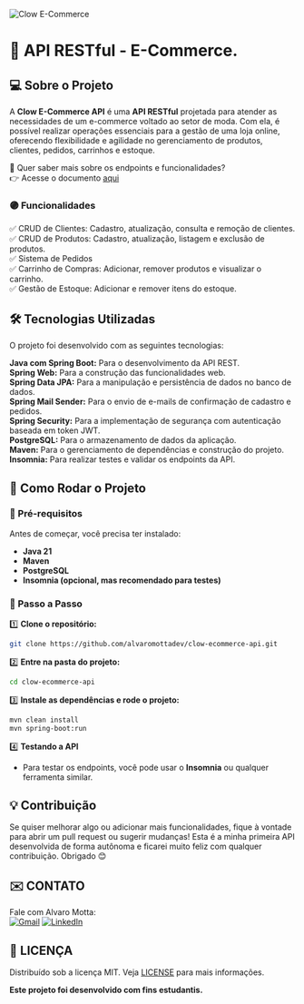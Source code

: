
![Clow E-Commerce](https://github.com/user-attachments/assets/5fbbc390-1236-4cdd-9951-8260c3bf1dd2)

# 🛒 API RESTful - E-Commerce.  

## 💻 Sobre o Projeto  

A **Clow E-Commerce API** é uma **API RESTful** projetada para atender as necessidades de um e-commerce voltado ao setor de moda. Com ela, é possível realizar operações essenciais para a gestão de uma loja online, oferecendo flexibilidade e agilidade no gerenciamento de produtos, clientes, pedidos, carrinhos e estoque.

📜 Quer saber mais sobre os endpoints e funcionalidades?  
👉 Acesse o documento [aqui](https://sassy-ermine-3c7.notion.site/Clow-E-Commerce-API-1a712b6797b38086abf7c78425ed31c2?pvs=73)

### 🟣 Funcionalidades  

✅ CRUD de Clientes: Cadastro, atualização, consulta e remoção de clientes.  
✅ CRUD de Produtos: Cadastro, atualização, listagem e exclusão de produtos.  
✅ Sistema de Pedidos  
✅ Carrinho de Compras: Adicionar, remover produtos e visualizar o carrinho.  
✅ Gestão de Estoque: Adicionar e remover itens do estoque.

## 🛠 Tecnologias Utilizadas  

O projeto foi desenvolvido com as seguintes tecnologias:  

**Java com Spring Boot:** Para o desenvolvimento da API REST.  
**Spring Web:** Para a construção das funcionalidades web.  
**Spring Data JPA:** Para a manipulação e persistência de dados no banco de dados.  
**Spring Mail Sender:** Para o envio de e-mails de confirmação de cadastro e pedidos.  
**Spring Security:** Para a implementação de segurança com autenticação baseada em token JWT.  
**PostgreSQL:** Para o armazenamento de dados da aplicação.  
**Maven:** Para o gerenciamento de dependências e construção do projeto.  
**Insomnia:** Para realizar testes e validar os endpoints da API.

## 🎯 Como Rodar o Projeto  

### 🔹 Pré-requisitos  
Antes de começar, você precisa ter instalado:  
- **Java 21**  
- **Maven**  
- **PostgreSQL**  
- **Insomnia (opcional, mas recomendado para testes)**  

### 🔹 Passo a Passo  

1️⃣ **Clone o repositório:**  
```bash
git clone https://github.com/alvaromottadev/clow-ecommerce-api.git
```  

2️⃣ **Entre na pasta do projeto:**  
```bash
cd clow-ecommerce-api
```  

3️⃣ **Instale as dependências e rode o projeto:**  
```bash
mvn clean install
mvn spring-boot:run
```  

4️⃣ **Testando a API**  
- Para testar os endpoints, você pode usar o **Insomnia** ou qualquer ferramenta similar.  

## 💡 Contribuição  

Se quiser melhorar algo ou adicionar mais funcionalidades, fique à vontade para abrir um pull request ou sugerir mudanças! Esta é a minha primeira API desenvolvida de forma autônoma e ficarei muito feliz com qualquer contribuição. Obrigado 😊

## ✉️ CONTATO
Fale com Alvaro Motta:  
[![Gmail](https://img.shields.io/badge/Gmail-D14836?logo=gmail&logoColor=white)](mailto:alvaromotta.dev@gmail.com)  [![LinkedIn](https://img.shields.io/badge/LinkedIn-0077B5?logo=linkedin&logoColor=white)](https://www.linkedin.com/in/alvaromottadev/)

## 📃 LICENÇA
Distribuído sob a licença MIT. Veja [LICENSE]("https://github.com/alvaromottadev/e-commerceapi/blob/master/LICENSE) para mais informações.

**Este projeto foi desenvolvido com fins estudantis.**
